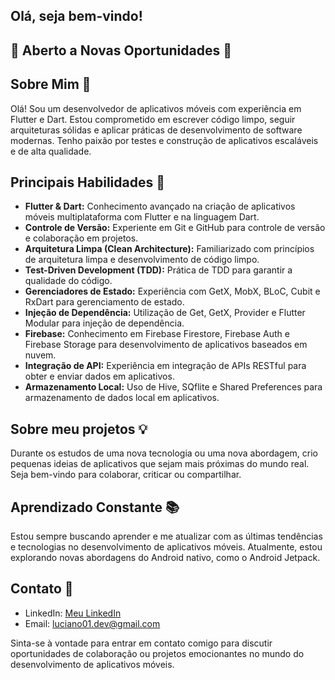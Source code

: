

## Olá, seja bem-vindo!
## 🌟 Aberto a Novas Oportunidades 🌟
## Sobre Mim 🚀

Olá! Sou um desenvolvedor de aplicativos móveis com experiência em Flutter e Dart. Estou comprometido em escrever código limpo, seguir arquiteturas sólidas e aplicar práticas de desenvolvimento de software modernas. Tenho paixão por testes e construção de aplicativos escaláveis e de alta qualidade.

## Principais Habilidades 💼

- **Flutter & Dart:** Conhecimento avançado na criação de aplicativos móveis multiplataforma com Flutter e na linguagem Dart.
- **Controle de Versão:** Experiente em Git e GitHub para controle de versão e colaboração em projetos.
- **Arquitetura Limpa (Clean Architecture):** Familiarizado com princípios de arquitetura limpa e desenvolvimento de código limpo.
- **Test-Driven Development (TDD):** Prática de TDD para garantir a qualidade do código.
- **Gerenciadores de Estado:** Experiência com GetX, MobX, BLoC, Cubit e RxDart para gerenciamento de estado.
- **Injeção de Dependência:** Utilização de Get, GetX, Provider e Flutter Modular para injeção de dependência.
- **Firebase:** Conhecimento em Firebase Firestore, Firebase Auth e Firebase Storage para desenvolvimento de aplicativos baseados em nuvem.
- **Integração de API:** Experiência em integração de APIs RESTful para obter e enviar dados em aplicativos.
- **Armazenamento Local:** Uso de Hive, SQflite e Shared Preferences para armazenamento de dados local em aplicativos.

## Sobre meu projetos 💡

Durante os estudos de uma nova tecnologia ou uma nova abordagem, crio pequenas ideias de aplicativos que sejam mais próximas do mundo real. Seja bem-vindo para colaborar, criticar ou compartilhar.

## Aprendizado Constante 📚

Estou sempre buscando aprender e me atualizar com as últimas tendências e tecnologias no desenvolvimento de aplicativos móveis. Atualmente, estou explorando novas abordagens do Android nativo, como o Android Jetpack.

## Contato 📧

- LinkedIn: [Meu LinkedIn](https://www.linkedin.com/in/luciano01/)
- Email: luciano01.dev@gmail.com

Sinta-se à vontade para entrar em contato comigo para discutir oportunidades de colaboração ou projetos emocionantes no mundo do desenvolvimento de aplicativos móveis.

